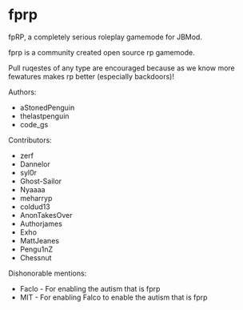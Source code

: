 # fprp
fpRP, a completely serious roleplay gamemode for JBMod.

fprp is a community created open source rp gamemode.

Pull ruqestes of any type are encouraged because as we know more fewatures makes rp better (especially backdoors)!


Authors:
* aStonedPenguin
* thelastpenguin
* code_gs

Contributors:
* zerf
* Dannelor
* syl0r
* Ghost-Sailor
* Nyaaaa
* meharryp
* coldud13
* AnonTakesOver
* Authorjames
* Exho
* MattJeanes
* Pengu1nZ
* Chessnut

Dishonorable mentions:
* Faclo - For enabling the autism that is fprp
* MIT - For enabling Falco to enable the autism that is fprp
